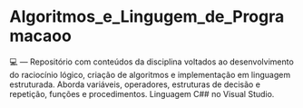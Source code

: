 # Algoritmos_e_Lingugem_de_Programacaoo
💻  — Repositório com conteúdos da disciplina voltados ao desenvolvimento do raciocínio lógico, criação de algoritmos e implementação em linguagem estruturada. Aborda variáveis, operadores, estruturas de decisão e repetição, funções e procedimentos. Linguagem C## no Visual Studio.
